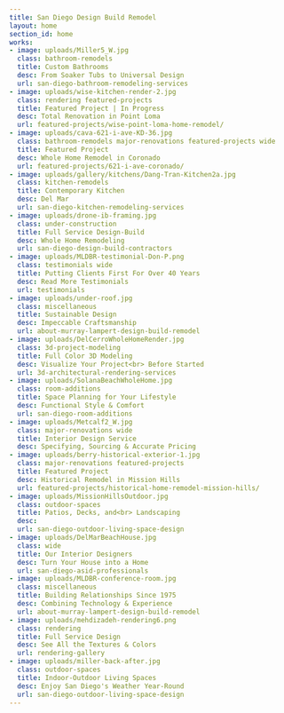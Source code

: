 ```yaml
---
title: San Diego Design Build Remodel
layout: home
section_id: home
works:
- image: uploads/Miller5_W.jpg
  class: bathroom-remodels
  title: Custom Bathrooms
  desc: From Soaker Tubs to Universal Design
  url: san-diego-bathroom-remodeling-services
- image: uploads/wise-kitchen-render-2.jpg
  class: rendering featured-projects
  title: Featured Project | In Progress
  desc: Total Renovation in Point Loma
  url: featured-projects/wise-point-loma-home-remodel/
- image: uploads/cava-621-i-ave-KD-36.jpg
  class: bathroom-remodels major-renovations featured-projects wide
  title: Featured Project
  desc: Whole Home Remodel in Coronado
  url: featured-projects/621-i-ave-coronado/
- image: uploads/gallery/kitchens/Dang-Tran-Kitchen2a.jpg
  class: kitchen-remodels
  title: Contemporary Kitchen
  desc: Del Mar
  url: san-diego-kitchen-remodeling-services
- image: uploads/drone-ib-framing.jpg
  class: under-construction
  title: Full Service Design-Build
  desc: Whole Home Remodeling
  url: san-diego-design-build-contractors
- image: uploads/MLDBR-testimonial-Don-P.png
  class: testimonials wide
  title: Putting Clients First For Over 40 Years
  desc: Read More Testimonials
  url: testimonials
- image: uploads/under-roof.jpg
  class: miscellaneous
  title: Sustainable Design
  desc: Impeccable Craftsmanship
  url: about-murray-lampert-design-build-remodel
- image: uploads/DelCerroWholeHomeRender.jpg
  class: 3d-project-modeling
  title: Full Color 3D Modeling
  desc: Visualize Your Project<br> Before Started
  url: 3d-architectural-rendering-services
- image: uploads/SolanaBeachWholeHome.jpg
  class: room-additions
  title: Space Planning for Your Lifestyle
  desc: Functional Style & Comfort
  url: san-diego-room-additions
- image: uploads/Metcalf2_W.jpg
  class: major-renovations wide
  title: Interior Design Service
  desc: Specifying, Sourcing & Accurate Pricing
- image: uploads/berry-historical-exterior-1.jpg
  class: major-renovations featured-projects
  title: Featured Project
  desc: Historical Remodel in Mission Hills
  url: featured-projects/historical-home-remodel-mission-hills/
- image: uploads/MissionHillsOutdoor.jpg
  class: outdoor-spaces
  title: Patios, Decks, and<br> Landscaping
  desc: 
  url: san-diego-outdoor-living-space-design
- image: uploads/DelMarBeachHouse.jpg
  class: wide
  title: Our Interior Designers
  desc: Turn Your House into a Home
  url: san-diego-asid-professionals
- image: uploads/MLDBR-conference-room.jpg
  class: miscellaneous
  title: Building Relationships Since 1975
  desc: Combining Technology & Experience
  url: about-murray-lampert-design-build-remodel
- image: uploads/mehdizadeh-rendering6.png
  class: rendering
  title: Full Service Design
  desc: See All the Textures & Colors
  url: rendering-gallery
- image: uploads/miller-back-after.jpg
  class: outdoor-spaces
  title: Indoor-Outdoor Living Spaces
  desc: Enjoy San Diego's Weather Year-Round
  url: san-diego-outdoor-living-space-design
---
```



